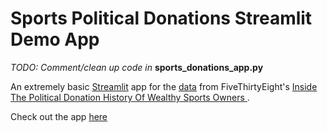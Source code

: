 # Sports Political Donations Streamlit Demo App

*TODO: Comment/clean up code in* **sports_donations_app.py**

An extremely basic [Streamlit](https://www.streamlit.io/) app for the [data](https://github.com/fivethirtyeight/data/tree/master/sports-political-donations) from FiveThirtyEight's [Inside The Political Donation History Of Wealthy Sports Owners
](https://fivethirtyeight.com/features/inside-the-political-donation-history-of-wealthy-sports-owners/).

Check out the app [here](https://share.streamlit.io/douglaswlee/sports-political-donations-streamlit-demo/main/sports_donations_app.py)